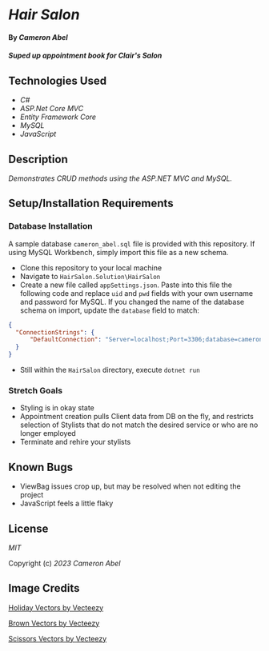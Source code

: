 # _Hair Salon_

#### By _Cameron Abel_

#### _Suped up appointment book for Clair's Salon_

## Technologies Used

- _C#_
- _ASP.Net Core MVC_
- _Entity Framework Core_
- _MySQL_
- _JavaScript_

## Description

_Demonstrates CRUD methods using the ASP.NET MVC and MySQL._

## Setup/Installation Requirements

### Database Installation

A sample database `cameron_abel.sql` file is provided with this repository. If using MySQL Workbench, simply import this file as a new schema.

- Clone this repository to your local machine
- Navigate to `HairSalon.Solution\HairSalon`
- Create a new file called `appSettings.json`. Paste into this file the following code and replace `uid` and `pwd` fields with your own username and password for MySQL. If you changed the name of the database schema on import, update the `database` field to match:

```JSON
{
  "ConnectionStrings": {
      "DefaultConnection": "Server=localhost;Port=3306;database=cameron_abel;uid=root;pwd=epicodus;"
  }
}
```

- Still within the `HairSalon` directory, execute `dotnet run`

### Stretch Goals

- Styling is in okay state
- Appointment creation pulls Client data from DB on the fly, and restricts selection of Stylists that do not match the desired service or who are no longer employed
- Terminate and rehire your stylists

## Known Bugs

- ViewBag issues crop up, but may be resolved when not editing the project
- JavaScript feels a little flaky

## License

_MIT_

Copyright (c) _2023_ _Cameron Abel_

## Image Credits

<a href="https://www.vecteezy.com/free-vector/holiday">Holiday Vectors by Vecteezy</a>

<a href="https://www.vecteezy.com/free-vector/brown">Brown Vectors by Vecteezy</a>

<a href="https://www.vecteezy.com/free-vector/scissors">Scissors Vectors by Vecteezy</a>
